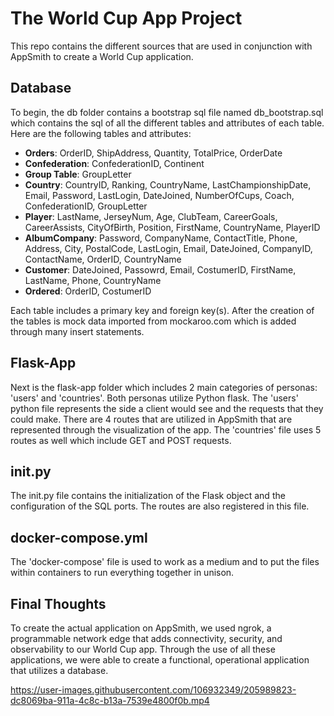 # The World Cup App Project 
This repo contains the different sources that are used in conjunction with
AppSmith to create a World Cup application. 

## Database 
To begin, the db folder contains a bootstrap sql file named db_bootstrap.sql
which contains the sql of all the different tables and attributes of each table. Here are the following tables and attributes:

- **Orders**: OrderID, ShipAddress, Quantity, TotalPrice, OrderDate
- **Confederation**: ConfederationID, Continent
- **Group Table**: GroupLetter 
- **Country**: CountryID, Ranking, CountryName, LastChampionshipDate, Email, Password, LastLogin, DateJoined, NumberOfCups, Coach, ConfederationID, GroupLetter
- **Player**: LastName, JerseyNum, Age, ClubTeam, CareerGoals, CareerAssists, CityOfBirth, Position, FirstName, CountryName, PlayerID 
- **AlbumCompany**: Password, CompanyName, ContactTitle, Phone, Address, City, PostalCode, LastLogin, Email, DateJoined, CompanyID, ContactName, OrderID, CountryName
- **Customer**: DateJoined, Passowrd, Email, CostumerID, FirstName, LastName, Phone, CountryName
- **Ordered**: OrderID, CostumerID

Each table includes a primary key and foreign key(s). After the creation of the tables is mock data imported from mockaroo.com which is added through many insert statements. 

## Flask-App
Next is the flask-app folder which includes 2 main categories of personas: 'users' and 'countries'. Both personas utilize Python flask. The 'users' python file represents the side a client would see and the requests that they could make. There are 4 routes that are utilized in AppSmith that are represented through the visualization of the app. The 'countries' file uses 5 routes as well which include GET and POST requests. 

## init.py
The init.py file contains the initialization of the Flask object and the configuration of the SQL ports. The routes are also registered in this file. 

## docker-compose.yml
The 'docker-compose' file is used to work as a medium and to put the files within containers to run everything together in unison. 

## Final Thoughts 
To create the actual application on AppSmith, we used ngrok, a programmable network edge that adds connectivity, security, and observability to our World Cup app. Through the use of all these applications, we were able to create a functional, operational application that utilizes a database. 


https://user-images.githubusercontent.com/106932349/205989823-dc8069ba-911a-4c8c-b13a-7539e4800f0b.mp4

